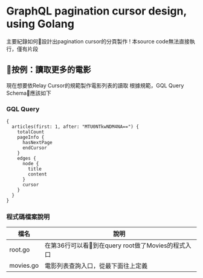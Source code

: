# GraphQL pagination cursor design, using Golang
主要紀錄如何設計出pagination cursor的分頁製作
! 本source code無法直接執行，僅有片段

## 按例：讀取更多的電影
現在想要依Relay Cursor的規範製作電影列表的讀取
根據規範，GQL Query Schema應該如下

### GQL Query
```
{
  articles(first: 1, after: "MTU0NTkwNDM4NA==") {
    totalCount
    pageInfo {
      hasNextPage
      endCursor
    }
    edges {
      node {
        title
        content
	  }
	  cursor
    }
  }
}
```

### 程式碼檔案說明
|檔名|說明|
|---|---|
|root.go|在第36行可以看到在query root做了Movies的程式入口|
|movies.go|電影列表查詢入口，從最下面往上定義|
